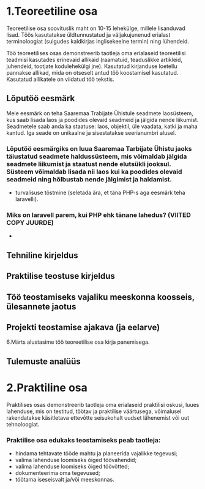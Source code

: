 # 1.Teoreetiline osa
Teoreetilise osa soovituslik maht on 10-15 lehekülge, millele lisanduvad lisad. Töös kasutatakse üldtunnustatud ja väljakujunenud erialast terminoloogiat (sulgudes kaldkirjas inglisekeelne termin) ning lühendeid.

Töö teoreetilises osas demonstreerib taotleja oma erialaseid teoreetilisi teadmisi kasutades erinevaid allikaid (raamatuid, teaduslikke artikleid, juhendeid, tootjate kodulehekülgi jne). Kasutatud kirjanduse loetellu pannakse allikad, mida on otseselt antud töö koostamisel kasutatud. Kasutatud allikatele on viidatud töö tekstis.

## Lõputöö eesmärk
Meie eesmärk on teha Saaremaa Trabijate Ühistule seadmete laosüsteem, kus saab lisada laos ja poodides olevaid seadmeid ja jälgida nende liikumist. Seadmetele saab anda ka staatuse: laos, objektil, üle vaadata, katki ja maha kantud. Iga seade on unikaalne ja sisestatakse seerianumbri alusel.
### Lõputöö eesmärgiks on luua Saaremaa Tarbijate Ühistu jaoks täiustatud seadmete haldussüsteem, mis võimaldab jälgida seadmete liikumist ja staatust nende elutsükli jooksul. Süsteem võimaldab lisada nii laos kui ka poodides olevaid seadmeid ning hõlbustab nende jälgimist ja haldamist.

- turvalisuse tõstmine (seletada ära, et täna PHP-s aga eesmärk teha laravelli).


### Miks on laravell parem, kui PHP ehk tänane lahedus? (VIITED COPY JUURDE)
- 

## Tehniline kirjeldus

## Praktilise teostuse kirjeldus

## Töö teostamiseks vajaliku meeskonna koosseis, ülesannete jaotus

## Projekti teostamise ajakava (ja eelarve)
6.Märts alustasime töö teoreetilise osa kirja panemisega.
## Tulemuste analüüs




# 2.Praktiline osa 
Praktilises osas demonstreerib taotleja oma erialaseid praktilisi oskusi, luues lahenduse, mis on testitud, töötav ja praktilise väärtusega, võimalusel rakendatakse käsitletava ettevõtte seisukohalt uudset lähenemist või uut tehnoloogiat. 

### Praktilise osa edukaks teostamiseks peab taotleja: 
-	hindama tehtavate tööde mahtu ja planeerida vajalikke tegevusi; 
-	valima lahenduse loomiseks õiged töövahendid; 
-	valima lahenduse loomiseks õiged töövõtted; 
-	dokumenteerima oma tegevused; 
-	töötama iseseisvalt ja/või meeskonnas.  
